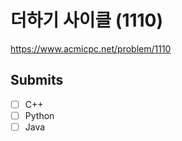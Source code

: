
# 더하기 사이클 (1110)

https://www.acmicpc.net/problem/1110

## Submits

- [ ] C++
- [ ] Python
- [ ] Java
